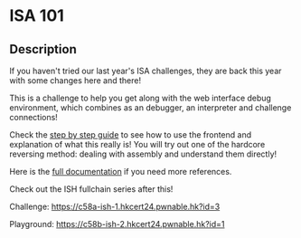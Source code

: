 ISA 101
===

## Description

If you haven't tried our last year's ISA challenges, they are back this year with some changes here and there! 

This is a challenge to help you get along with the web interface debug environment, which combines as an debugger, an interpreter and challenge connections!

Check the [step by step guide](https://hackmd.io/@blackb6a/hkcert-ctf-2024-i-en-8381451153faac4a) to see how to use the frontend and explanation of what this really is! You will try out one of the hardcore reversing method: dealing with assembly and understand them directly!

Here is the [full documentation](https://hackmd.io/@blackb6a/bauhinia-isa) if you need more references.

Check out the ISH fullchain series after this!

Challenge: https://c58a-ish-1.hkcert24.pwnable.hk?id=3

Playground: https://c58b-ish-2.hkcert24.pwnable.hk?id=1